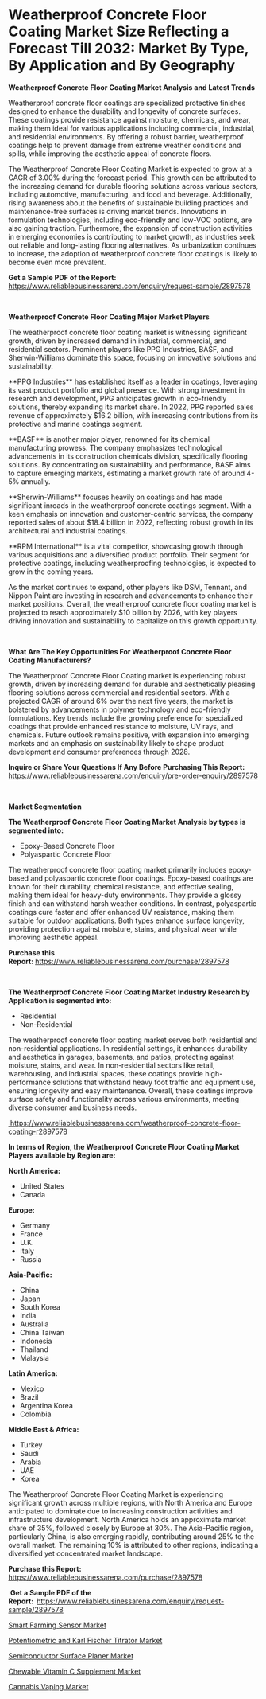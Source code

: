 <p><h1>Weatherproof Concrete Floor Coating Market Size Reflecting a Forecast Till 2032: Market By Type, By Application and By Geography</h1></p><p><strong>Weatherproof Concrete Floor Coating Market Analysis and Latest Trends</strong></p>
<p><p>Weatherproof concrete floor coatings are specialized protective finishes designed to enhance the durability and longevity of concrete surfaces. These coatings provide resistance against moisture, chemicals, and wear, making them ideal for various applications including commercial, industrial, and residential environments. By offering a robust barrier, weatherproof coatings help to prevent damage from extreme weather conditions and spills, while improving the aesthetic appeal of concrete floors.</p><p>The Weatherproof Concrete Floor Coating Market is expected to grow at a CAGR of 3.00% during the forecast period. This growth can be attributed to the increasing demand for durable flooring solutions across various sectors, including automotive, manufacturing, and food and beverage. Additionally, rising awareness about the benefits of sustainable building practices and maintenance-free surfaces is driving market trends. Innovations in formulation technologies, including eco-friendly and low-VOC options, are also gaining traction. Furthermore, the expansion of construction activities in emerging economies is contributing to market growth, as industries seek out reliable and long-lasting flooring alternatives. As urbanization continues to increase, the adoption of weatherproof concrete floor coatings is likely to become even more prevalent.</p></p>
<p><strong>Get a Sample PDF of the Report:&nbsp;</strong> <a href="https://www.reliablebusinessarena.com/enquiry/request-sample/2897578?utm_campaign=1420&utm_medium=2&utm_source=Github&utm_content=ia&utm_term=15032025&utm_id=weatherproof-concrete-floor-coating">https://www.reliablebusinessarena.com/enquiry/request-sample/2897578</a></p>
<p>&nbsp;</p>
<p><strong>Weatherproof Concrete Floor Coating Major Market Players</strong></p>
<p><p>The weatherproof concrete floor coating market is witnessing significant growth, driven by increased demand in industrial, commercial, and residential sectors. Prominent players like PPG Industries, BASF, and Sherwin-Williams dominate this space, focusing on innovative solutions and sustainability.</p><p>**PPG Industries** has established itself as a leader in coatings, leveraging its vast product portfolio and global presence. With strong investment in research and development, PPG anticipates growth in eco-friendly solutions, thereby expanding its market share. In 2022, PPG reported sales revenue of approximately $16.2 billion, with increasing contributions from its protective and marine coatings segment.</p><p>**BASF** is another major player, renowned for its chemical manufacturing prowess. The company emphasizes technological advancements in its construction chemicals division, specifically flooring solutions. By concentrating on sustainability and performance, BASF aims to capture emerging markets, estimating a market growth rate of around 4-5% annually.</p><p>**Sherwin-Williams** focuses heavily on coatings and has made significant inroads in the weatherproof concrete coatings segment. With a keen emphasis on innovation and customer-centric services, the company reported sales of about $18.4 billion in 2022, reflecting robust growth in its architectural and industrial coatings.</p><p>**RPM International** is a vital competitor, showcasing growth through various acquisitions and a diversified product portfolio. Their segment for protective coatings, including weatherproofing technologies, is expected to grow in the coming years.</p><p>As the market continues to expand, other players like DSM, Tennant, and Nippon Paint are investing in research and advancements to enhance their market positions. Overall, the weatherproof concrete floor coating market is projected to reach approximately $10 billion by 2026, with key players driving innovation and sustainability to capitalize on this growth opportunity.</p></p>
<p>&nbsp;</p>
<p><strong>What Are The Key Opportunities For Weatherproof Concrete Floor Coating Manufacturers?</strong></p>
<p><p>The Weatherproof Concrete Floor Coating market is experiencing robust growth, driven by increasing demand for durable and aesthetically pleasing flooring solutions across commercial and residential sectors. With a projected CAGR of around 6% over the next five years, the market is bolstered by advancements in polymer technology and eco-friendly formulations. Key trends include the growing preference for specialized coatings that provide enhanced resistance to moisture, UV rays, and chemicals. Future outlook remains positive, with expansion into emerging markets and an emphasis on sustainability likely to shape product development and consumer preferences through 2028.</p></p>
<p><strong>Inquire or Share Your Questions If Any Before Purchasing This Report:</strong> <a href="https://www.reliablebusinessarena.com/enquiry/pre-order-enquiry/2897578?utm_campaign=1420&utm_medium=2&utm_source=Github&utm_content=ia&utm_term=15032025&utm_id=weatherproof-concrete-floor-coating">https://www.reliablebusinessarena.com/enquiry/pre-order-enquiry/2897578</a></p>
<p>&nbsp;</p>
<p><strong>Market Segmentation</strong></p>
<p><strong>The Weatherproof Concrete Floor Coating Market Analysis by types is segmented into:</strong></p>
<p><ul><li>Epoxy-Based Concrete Floor</li><li>Polyaspartic Concrete Floor</li></ul></p>
<p><p>The weatherproof concrete floor coating market primarily includes epoxy-based and polyaspartic concrete floor coatings. Epoxy-based coatings are known for their durability, chemical resistance, and effective sealing, making them ideal for heavy-duty environments. They provide a glossy finish and can withstand harsh weather conditions. In contrast, polyaspartic coatings cure faster and offer enhanced UV resistance, making them suitable for outdoor applications. Both types enhance surface longevity, providing protection against moisture, stains, and physical wear while improving aesthetic appeal.</p></p>
<p><strong>Purchase this Report:&nbsp;</strong><a href="https://www.reliablebusinessarena.com/purchase/2897578?utm_campaign=1420&utm_medium=2&utm_source=Github&utm_content=ia&utm_term=15032025&utm_id=weatherproof-concrete-floor-coating">https://www.reliablebusinessarena.com/purchase/2897578</a></p>
<p>&nbsp;</p>
<p><strong>The Weatherproof Concrete Floor Coating Market Industry Research by Application is segmented into:</strong></p>
<p><ul><li>Residential</li><li>Non-Residential</li></ul></p>
<p><p>The weatherproof concrete floor coating market serves both residential and non-residential applications. In residential settings, it enhances durability and aesthetics in garages, basements, and patios, protecting against moisture, stains, and wear. In non-residential sectors like retail, warehousing, and industrial spaces, these coatings provide high-performance solutions that withstand heavy foot traffic and equipment use, ensuring longevity and easy maintenance. Overall, these coatings improve surface safety and functionality across various environments, meeting diverse consumer and business needs.</p></p>
<p><a href="https://www.reliablebusinessarena.com/weatherproof-concrete-floor-coating-r2897578?utm_campaign=1420&utm_medium=2&utm_source=Github&utm_content=ia&utm_term=15032025&utm_id=weatherproof-concrete-floor-coating">&nbsp;https://www.reliablebusinessarena.com/weatherproof-concrete-floor-coating-r2897578</a></p>
<p><strong>In terms of Region, the Weatherproof Concrete Floor Coating Market Players available by Region are:</strong></p>
<p>
    <p> <strong> North America: </strong>
        <ul>
            <li>United States</li>
            <li>Canada</li>
        </ul>
        </p> 
    <p> <strong> Europe: </strong>
        <ul>
            <li>Germany</li>
            <li>France</li>
            <li>U.K.</li>
            <li>Italy</li>
            <li>Russia</li>
        </ul>
        </p> 
    <p> <strong> Asia-Pacific: </strong>
        <ul>
            <li>China</li>
            <li>Japan</li>
            <li>South Korea</li>
            <li>India</li>
            <li>Australia</li>
            <li>China Taiwan</li>
            <li>Indonesia</li>
            <li>Thailand</li>
            <li>Malaysia</li>
        </ul>
        </p> 
    <p> <strong> Latin America: </strong>
        <ul>
            <li>Mexico</li>
            <li>Brazil</li>
            <li>Argentina Korea</li>
            <li>Colombia</li>
        </ul>
        </p> 
    <p> <strong> Middle East & Africa: </strong>
        <ul>
            <li>Turkey</li>
            <li>Saudi</li>
            <li>Arabia</li>
            <li>UAE</li>
            <li>Korea</li>
        </ul>
    </p>
    </p>
<p><p>The Weatherproof Concrete Floor Coating Market is experiencing significant growth across multiple regions, with North America and Europe anticipated to dominate due to increasing construction activities and infrastructure development. North America holds an approximate market share of 35%, followed closely by Europe at 30%. The Asia-Pacific region, particularly China, is also emerging rapidly, contributing around 25% to the overall market. The remaining 10% is attributed to other regions, indicating a diversified yet concentrated market landscape.</p></p>
<p><strong>Purchase this Report: </strong><a href="https://www.reliablebusinessarena.com/purchase/2897578?utm_campaign=1420&utm_medium=2&utm_source=Github&utm_content=ia&utm_term=15032025&utm_id=weatherproof-concrete-floor-coating">https://www.reliablebusinessarena.com/purchase/2897578</a></p>
<p>&nbsp;<strong>Get a Sample PDF of the Report:&nbsp;&nbsp;</strong><a href="https://www.reliablebusinessarena.com/enquiry/request-sample/2897578?utm_campaign=1420&utm_medium=2&utm_source=Github&utm_content=ia&utm_term=15032025&utm_id=weatherproof-concrete-floor-coating">https://www.reliablebusinessarena.com/enquiry/request-sample/2897578</a></p>
<p><strong></strong></p>
<p><p><a href="https://github.com/castoriffic/Market-Research-Report-List-6/blob/main/smart-farming-sensor-market.md?utm_campaign=1420&utm_medium=2&utm_source=Github&utm_content=ia&utm_term=15032025&utm_id=weatherproof-concrete-floor-coating">Smart Farming Sensor Market</a></p><p><a href="https://github.com/oliffzillamv/Market-Research-Report-List-1/blob/main/potentiometric-and-karl-fischer-titrator-market.md?utm_campaign=1420&utm_medium=2&utm_source=Github&utm_content=ia&utm_term=15032025&utm_id=weatherproof-concrete-floor-coating">Potentiometric and Karl Fischer Titrator Market</a></p><p><a href="https://github.com/baetahassaz6/Market-Research-Report-List-1/blob/main/semiconductor-surface-planer-market.md?utm_campaign=1420&utm_medium=2&utm_source=Github&utm_content=ia&utm_term=15032025&utm_id=weatherproof-concrete-floor-coating">Semiconductor Surface Planer Market</a></p><p><a href="https://github.com/koskasislo39/Market-Research-Report-List-1/blob/main/chewable-vitamin-c-supplement-market.md?utm_campaign=1420&utm_medium=2&utm_source=Github&utm_content=ia&utm_term=15032025&utm_id=weatherproof-concrete-floor-coating">Chewable Vitamin C Supplement Market</a></p><p><a href="https://github.com/seyalshudae7/Market-Research-Report-List-1/blob/main/cannabis-vaping-market.md?utm_campaign=1420&utm_medium=2&utm_source=Github&utm_content=ia&utm_term=15032025&utm_id=weatherproof-concrete-floor-coating">Cannabis Vaping Market</a></p></p>